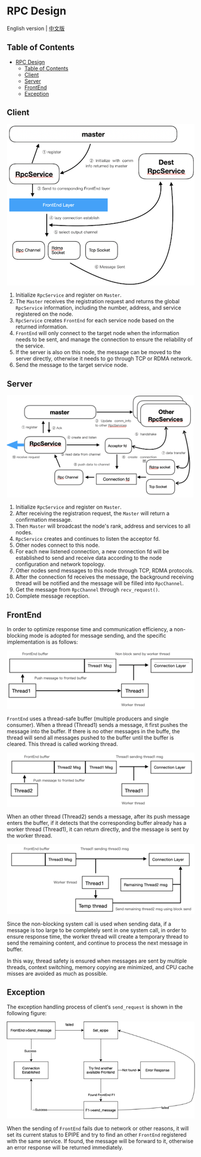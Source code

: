 # RPC Design

English version | [中文版](Design_cn.md)

## Table of Contents

- [RPC Design](#rpc-design)
  - [Table of Contents](#table-of-contents)
  - [Client](#client)
  - [Server](#server)
  - [FrontEnd](#frontend)
  - [Exception](#exception)

## Client

![](img/Client.png)

1. Initialize `RpcService` and register on `Master`.
2. The `Master` receives the registration request and returns the global `RpcService` information, including the number, address, and service registered on the node.
3. `RpcService` creates `FrontEnd` for each service node based on the returned information.
4. `FrontEnd` will only connect to the target node when the information needs to be sent, and manage the connection to ensure the reliability of the service.
5. If the server is also on this node, the message can be moved to the server directly, otherwise it needs to go through TCP or RDMA network.
6. Send the message to the target service node.
## Server

![](img/Server.png)

1. Initialize `RpcService` and register on `Master`.
2. After receiving the registration request, the `Master` will return a confirmation message.
3. Then `Master` will broadcast the node's rank, address and services to all nodes.
4. `RpcService` creates and continues to listen the acceptor fd.
5. Other nodes connect to this node.
6. For each new listened connection, a new connection fd will be established to send and receive data according to the node configuration and network topology.
7. Other nodes send messages to this node through TCP, RDMA protocols.
8. After the connection fd receives the message, the background receiving thread will be notified and the message will be filled into `RpcChannel`.
9. Get the message from `RpcChannel` through `recv_request()`.
10. Complete message reception.

## FrontEnd

In order to optimize response time and communication efficiency, a non-blocking mode is adopted for message sending, and the specific implementation is as follows:

![](img/frontend1.png)

`FrontEnd` uses a thread-safe buffer (multiple producers and single consumer). When a thread (Thread1) sends a message, it first pushes the message into the buffer. If there is no other messages in the buffe, the thread will send all messages pushed to the buffer until the buffer is cleared. This thread is called working thread.

![](img/frontend2.png)

When an other thread (Thread2) sends a message, after its push message enters the buffer, if it detects that the corresponding buffer already has a worker thread (Thread1), it can return directly, and the message is sent by the worker thread.

![](img/frontend3.png)

Since the non-blocking system call is used when sending data, if a message is too large to be completely sent in one system call, in order to ensure response time, the worker thread will create a temporary thread to send the remaining content, and continue to process the next message in buffer.

In this way, thread safety is ensured when messages are sent by multiple threads, context switching, memory copying are minimized, and CPU cache misses are avoided as much as possible.

## Exception

The exception handling process of client‘s `send_request` is shown in the following figure:

![](img/frontend4.png)

When the sending of `FrontEnd` fails due to network or other reasons, it will set its current status to EPIPE and try to find an other `FrontEnd` registered with the same service. If found, the message will be forward to it, otherwise an error response will be returned immediately.
